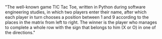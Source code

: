 "The well-known game TIC Tac Toe, written in Python during software engineering studies, in which two players enter their name, after which each player in turn chooses a position between 1 and 9 according to the places in the matrix from left to right. The winner is the player who manages to complete a whole row with the sign that belongs to him (X or O) in one of the directions." 
